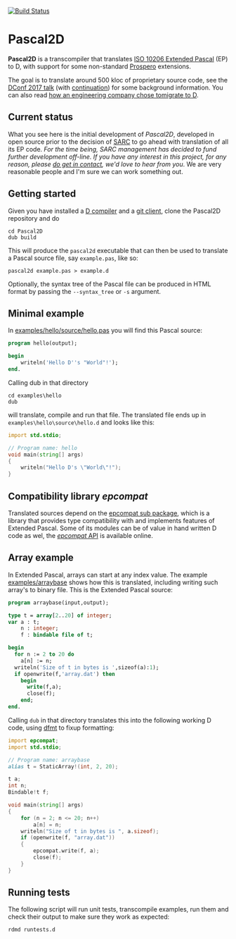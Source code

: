 [![Build Status](https://travis-ci.org/veelo/Pascal2D.svg?branch=master)](https://travis-ci.org/veelo/Pascal2D)

# Pascal2D

**Pascal2D** is a transcompiler that translates [ISO 10206 Extended Pascal](http://pascal-central.com/docs/iso10206.pdf) (EP) to D,
with support for some non-standard [Prospero](https://web.archive.org/web/20131023234615/http://www.prosperosoftware.com:80/)
extensions.

The goal is to translate around 500 kloc of proprietary source code, see the
[DConf 2017 talk](https://www.youtube.com/watch?v=t5y9dVMdI7I&list=PL3jwVPmk_PRxo23yyoc0Ip_cP3-rCm7eB&index=21) (with
[continuation](https://www.youtube.com/watch?v=3ugQ1FFGkLY)) for some background information. You can also read
[how an engineering company chose tomigrate to D](https://dlang.org/blog/2018/06/20/how-an-engineering-company-chose-to-migrate-to-d/).

## Current status

What you see here is the initial development of *Pascal2D*, developed in open source prior to the decision of
[SARC](https://www.sarc.nl) to go ahead with translation of all its EP code. _For the time being, SARC management has decided to fund
further development off-line. If you have any interest in this project, for any reason, please
[do get in contact](https://www.sarc.nl/contact/), we'd love to hear from you_. We are very reasonable people and I'm sure we can work
something out.

## Getting started
Given you have installed a [D compiler](https://dlang.org/download.html) and a [git client](https://git-scm.com/downloads/),
clone the Pascal2D repository and do
```shell
cd Pascal2D
dub build
```
This will produce the `pascal2d` executable that can then be used to translate a Pascal source file, say `example.pas`, like
so:
```
pascal2d example.pas > example.d
```
Optionally, the syntax tree of the Pascal file can be produced in HTML format by passing the `--syntax_tree` or `-s` argument.


## Minimal example
In [examples/hello/source/hello.pas](examples/hello/source/hello.pas) you will find this Pascal source:
```Pascal
program hello(output);

begin
    writeln('Hello D''s "World"!');
end.
```
Calling dub in that directory
```
cd examples\hello
dub
```
will translate, compile and run that file. The translated file ends up in `examples\hello\source\hello.d` and looks like this:
```D
import std.stdio;

// Program name: hello
void main(string[] args)
{
    writeln("Hello D's \"World\"!");
}
```

## Compatibility library *epcompat*
Translated sources depend on the [epcompat sub package](https://github.com/veelo/Pascal2D/tree/master/epcompat), which is a library that provides type compatibility with and implements features of Extended Pascal. Some of its modules can be of value in hand written D code as wel, the [*epcompat* API](https://veelo.github.io/Pascal2D/) is available online.

## Array example
In Extended Pascal, arrays can start at any index value. The example [examples/arraybase](examples/arraybase) shows how this is translated, including writing such array's to binary file. This is the Extended Pascal source:
```Pascal
program arraybase(input,output);

type t = array[2..20] of integer;
var a : t;
    n : integer;
    f : bindable file of t;

begin
  for n := 2 to 20 do
    a[n] := n;
  writeln('Size of t in bytes is ',sizeof(a):1);
  if openwrite(f,'array.dat') then
    begin
      write(f,a);
      close(f);
    end;
end.
```
Calling `dub` in that directory translates this into the following working D code, using [dfmt](https://code.dlang.org/packages/dfmt) to fixup formatting:
```D
import epcompat;
import std.stdio;

// Program name: arraybase
alias t = StaticArray!(int, 2, 20);

t a;
int n;
Bindable!t f;

void main(string[] args)
{
    for (n = 2; n <= 20; n++)
        a[n] = n;
    writeln("Size of t in bytes is ", a.sizeof);
    if (openwrite(f, "array.dat"))
    {
        epcompat.write(f, a);
        close(f);
    }
}
```

## Running tests
The following script will run unit tests, transcompile examples, run them and check their output to make sure they work as expected:
```shell
rdmd runtests.d
```
